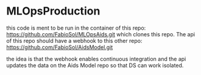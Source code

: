 # MLOpsProduction
this code is ment to be run in the container of this repo: https://github.com/FabioSol/MLOpsAids.git which clones this repo.
The api of this repo should have a webhook to this other repo: https://github.com/FabioSol/AidsModel.git 

the idea is that the webhook enables continuous integration and the api updates the data on the Aids Model repo so that DS can work isolated.
